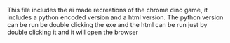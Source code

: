 This file includes the ai made recreations of the chrome dino game, it includes a python encoded version and a html version. The python version can be run be double clicking the exe and the html can be run just by double clicking it and it will open the browser
